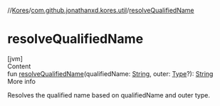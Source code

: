 //[Kores](../index.md)/[com.github.jonathanxd.kores.util](index.md)/[resolveQualifiedName](resolve-qualified-name.md)



# resolveQualifiedName  
[jvm]  
Content  
fun [resolveQualifiedName](resolve-qualified-name.md)(qualifiedName: [String](https://kotlinlang.org/api/latest/jvm/stdlib/kotlin/-string/index.html), outer: [Type](https://docs.oracle.com/javase/8/docs/api/java/lang/reflect/Type.html)?): [String](https://kotlinlang.org/api/latest/jvm/stdlib/kotlin/-string/index.html)  
More info  


Resolves the qualified name based on qualifiedName and outer type.

  



